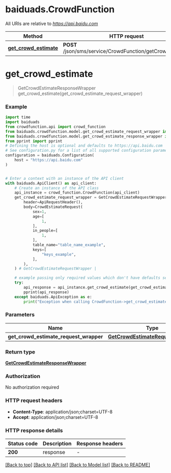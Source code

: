 # baiduads.CrowdFunction

All URIs are relative to *https://api.baidu.com*

Method | HTTP request | Description
------------- | ------------- | -------------
[**get_crowd_estimate**](CrowdFunction.md#get_crowd_estimate) | **POST** /json/sms/service/CrowdFunction/getCrowdEstimate | 


# **get_crowd_estimate**
> GetCrowdEstimateResponseWrapper get_crowd_estimate(get_crowd_estimate_request_wrapper)



### Example


```python
import time
import baiduads
from crowdfunction.api import crowd_function
from baiduads.crowdfunction.model.get_crowd_estimate_request_wrapper import GetCrowdEstimateRequestWrapper
from baiduads.crowdfunction.model.get_crowd_estimate_response_wrapper import GetCrowdEstimateResponseWrapper
from pprint import pprint
# Defining the host is optional and defaults to https://api.baidu.com
# See configuration.py for a list of all supported configuration parameters.
configuration = baiduads.Configuration(
    host = "https://api.baidu.com"
)


# Enter a context with an instance of the API client
with baiduads.ApiClient() as api_client:
    # Create an instance of the API class
    api_instance = crowd_function.CrowdFunction(api_client)
    get_crowd_estimate_request_wrapper = GetCrowdEstimateRequestWrapper(
        header=ApiRequestHeader(),
        body=CrowdEstimateRequest(
            sex=1,
            age=[
                1,
            ],
            in_people=[
                1,
            ],
            table_name="table_name_example",
            keys=[
                "keys_example",
            ],
        ),
    ) # GetCrowdEstimateRequestWrapper | 

    # example passing only required values which don't have defaults set
    try:
        api_response = api_instance.get_crowd_estimate(get_crowd_estimate_request_wrapper)
        pprint(api_response)
    except baiduads.ApiException as e:
        print("Exception when calling CrowdFunction->get_crowd_estimate: %s\n" % e)
```


### Parameters

Name | Type | Description  | Notes
------------- | ------------- | ------------- | -------------
 **get_crowd_estimate_request_wrapper** | [**GetCrowdEstimateRequestWrapper**](GetCrowdEstimateRequestWrapper.md)|  |

### Return type

[**GetCrowdEstimateResponseWrapper**](GetCrowdEstimateResponseWrapper.md)

### Authorization

No authorization required

### HTTP request headers

 - **Content-Type**: application/json;charset=UTF-8
 - **Accept**: application/json;charset=UTF-8


### HTTP response details

| Status code | Description | Response headers |
|-------------|-------------|------------------|
**200** | response |  -  |

[[Back to top]](#) [[Back to API list]](../README.md#documentation-for-api-endpoints) [[Back to Model list]](../README.md#documentation-for-models) [[Back to README]](../README.md)

